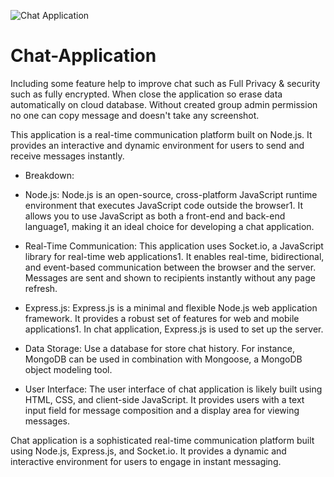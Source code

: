 
![Chat Application](https://github.com/Naumaan777/Chat-Application/assets/115418662/76bef267-4db8-4ed4-9b1f-9a24ffb1e2e7)

# Chat-Application
Including some feature help to improve chat such as Full Privacy &amp; security such as fully encrypted. When close the application so erase data automatically on cloud database. Without created group admin permission no one can copy message and doesn't take any screenshot.


This application is a real-time communication platform built on Node.js. It provides an interactive and dynamic environment for users to send and receive messages instantly. 

 - Breakdown:

* Node.js: Node.js is an open-source, cross-platform JavaScript runtime environment that executes JavaScript code outside the browser1. It allows you to use JavaScript as both a front-end and back-end language1, making it an ideal choice for developing a chat application.

* Real-Time Communication: This application uses Socket.io, a JavaScript library for real-time web applications1. It enables real-time, bidirectional, and event-based communication between the browser and the server. Messages are sent and shown to recipients instantly without any page refresh.

* Express.js: Express.js is a minimal and flexible Node.js web application framework. It provides a robust set of features for web and mobile applications1. In chat application, Express.js is used to set up the server.

* Data Storage: Use a database for store chat history. For instance, MongoDB can be used in combination with Mongoose, a MongoDB object modeling tool.

* User Interface: The user interface of chat application is likely built using HTML, CSS, and client-side JavaScript. It provides users with a text input field for message composition and a display area for viewing messages.

Chat application is a sophisticated real-time communication platform built using Node.js, Express.js, and Socket.io. It provides a dynamic and interactive environment for users to engage in instant messaging.
